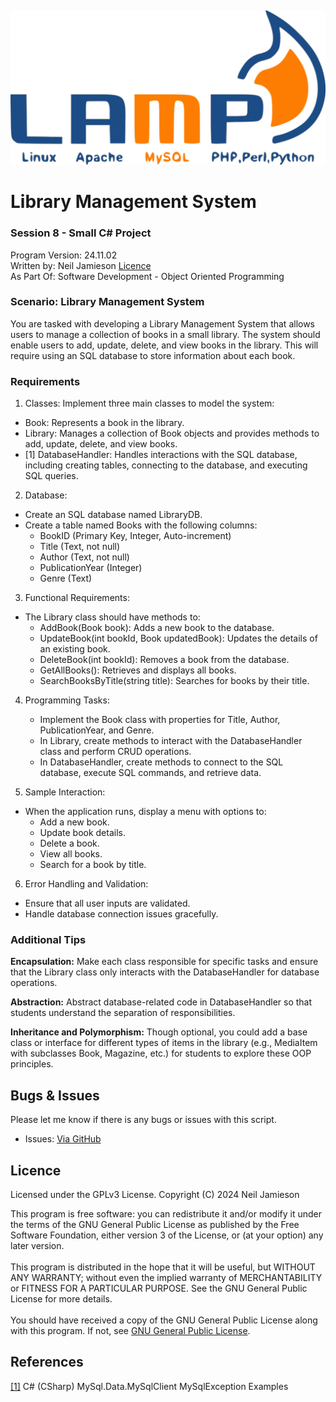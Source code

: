 ﻿﻿<div align="center">
    <a href="https://github.com/Valikahn/Library-Management-System" target="_blank">
        <img alt="lamp" src="https://github.com/Valikahn/lamp/blob/master/web/img/lamp_img.png">
    </a>
</div>


# Library Management System

### Session 8 - Small C# Project

Program Version:  24.11.02<br />
Written by:  Neil Jamieson [Licence](#licence)<br />
As Part Of:  Software Development - Object Oriented Programming

### Scenario: Library Management System
You are tasked with developing a Library Management System that allows users to manage a collection of books in a small library. The system should enable users to add, update, delete, and view books in the library. This will require using an SQL database to store information about each book.

### Requirements

1.	Classes: Implement three main classes to model the system:
* Book: Represents a book in the library.
* Library: Manages a collection of Book objects and provides methods to add, update, delete, and view books.
* [1] DatabaseHandler: Handles interactions with the SQL database, including creating tables, connecting to the database, and executing SQL queries.

2.	Database:
* Create an SQL database named LibraryDB.
* Create a table named Books with the following columns:
	* BookID (Primary Key, Integer, Auto-increment)
	* Title (Text, not null)
	* Author (Text, not null)
	* PublicationYear (Integer)
	* Genre (Text)

3.	Functional Requirements:
* The Library class should have methods to:
	* AddBook(Book book): Adds a new book to the database.
	* UpdateBook(int bookId, Book updatedBook): Updates the details of an existing book.
	* DeleteBook(int bookId): Removes a book from the database.
	* GetAllBooks(): Retrieves and displays all books.
	* SearchBooksByTitle(string title): Searches for books by their title.

4.	Programming Tasks:
	* Implement the Book class with properties for Title, Author, PublicationYear, and Genre.
	* In Library, create methods to interact with the DatabaseHandler class and perform CRUD operations.
	* In DatabaseHandler, create methods to connect to the SQL database, execute SQL commands, and retrieve data.

5.	Sample Interaction:
* When the application runs, display a menu with options to:
	* Add a new book.
	* Update book details.
	* Delete a book.
	* View all books.
	* Search for a book by title.

6.	Error Handling and Validation:
* Ensure that all user inputs are validated.
* Handle database connection issues gracefully.

### Additional Tips
**Encapsulation:** Make each class responsible for specific tasks and ensure that the Library class only interacts with the DatabaseHandler for database operations.

**Abstraction:** Abstract database-related code in DatabaseHandler so that students understand the separation of responsibilities.

**Inheritance and Polymorphism:** Though optional, you could add a base class or interface for different types of items in the library (e.g., MediaItem with subclasses Book, Magazine, etc.) for students to explore these OOP principles.

## Bugs & Issues
Please let me know if there is any bugs or issues with this script.
* Issues: <a href="https://github.com/Valikahn/Library-Management-System/issues">Via GitHub</a>

## Licence
Licensed under the GPLv3 License.
Copyright (C) 2024 Neil Jamieson

This program is free software: you can redistribute it and/or modify it under the terms of the GNU General Public License as published by the Free Software Foundation, either version 3 of the License, or (at your option) any later version.<br /><br />
This program is distributed in the hope that it will be useful, but WITHOUT ANY WARRANTY; without even the implied warranty of MERCHANTABILITY or FITNESS FOR A PARTICULAR PURPOSE.  See the GNU General Public License for more details.<br /><br />
You should have received a copy of the GNU General Public License along with this program. If not, see <a href="https://www.gnu.org/licenses/gpl-3.0.en.html">GNU General Public License</a>.<br />

## References
<a href="https://csharp.hotexamples.com/examples/MySql.Data.MySqlClient/MySqlException/-/php-mysqlexception-class-examples.html" target="_blank">[1]</a> C# (CSharp) MySql.Data.MySqlClient MySqlException Examples
